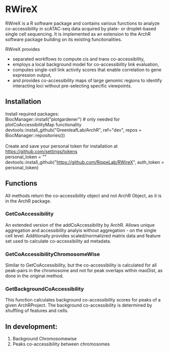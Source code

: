 # RWireX
RWireX is a R software package and contains various functions to analyze co-accessibility in scATAC-seq data acquired by plate- or droplet-based single cell sequencing. It is implemented as an extension to the ArchR software package building on its existing funcitonalities. 

RWireX provides 
- separated workflows to compute cis and trans co-accessibility, 
- employs a local background model for co-accessibility link evaluation, 
- computes single-cell link activity scores that enable correlation to gene expression output, 
- and provides co-accessibility maps of large genomic regions to identify interacting loci without pre-selecting specific viewpoints.

## Installation

Install required packages: <br />
BiocManager::install("plotgardener") # only needed for plotCoAccessibilityMap functionality <br />
devtools::install_github("GreenleafLab/ArchR", ref="dev", repos = BiocManager::repositories()) <br />
<br />
Create and save your personal token for installation at https://github.com/settings/tokens <br />
personal_token = "" <br />
devtools::install_github("https://github.com/RippeLab/RWireX", auth_token = personal_token) <br />


## Functions

All methods return the co-accessibility object and not ArchR Object, as it is in the ArchR package.
### GetCoAccessibility
An extended version of the addCoAccessibility by ArchR. Allows unique aggregation and accessibility analyis without aggregation - on the single cell level.
Additionally provides scaled/normalizred matrix data and feature set used to calculate co-accessibility ad metadata. 

### GetCoAccessibilityChromosomeWise
Similar to GetCoAccessibility, but the co-accessibility is calculated for all peak-pairs in the chromosome and not for peak overlaps within maxDist, as done in the original method.

### GetBackgroundCoAccessibility
This function calculates background co-accessibility scores for peaks of a given ArchRProject. The background co-accessibility is determined by shuffling of features and cells.

## In development: 
1. Background Chromosomewise
2. Peaks co-accessibility between chromosomes
